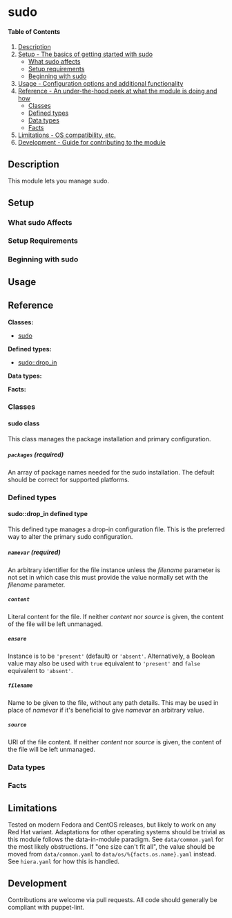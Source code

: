 <!--
# This file is part of the doubledog-sudo Puppet module.
# Copyright 2018 John Florian
# SPDX-License-Identifier: GPL-3.0-or-later
-->

# sudo

#### Table of Contents

1. [Description](#description)
1. [Setup - The basics of getting started with sudo](#setup)
    * [What sudo affects](#what-sudo-affects)
    * [Setup requirements](#setup-requirements)
    * [Beginning with sudo](#beginning-with-sudo)
1. [Usage - Configuration options and additional functionality](#usage)
1. [Reference - An under-the-hood peek at what the module is doing and how](#reference)
    * [Classes](#classes)
    * [Defined types](#defined-types)
    * [Data types](#data-types)
    * [Facts](#facts)
1. [Limitations - OS compatibility, etc.](#limitations)
1. [Development - Guide for contributing to the module](#development)

## Description

This module lets you manage sudo.

## Setup

### What sudo Affects

### Setup Requirements

### Beginning with sudo

## Usage

## Reference

**Classes:**

* [sudo](#sudo-class)

**Defined types:**

* [sudo::drop\_in](#sudodrop_in-defined-type)

**Data types:**

**Facts:**


### Classes

#### sudo class

This class manages the package installation and primary configuration.

##### `packages` (required)
An array of package names needed for the sudo installation.  The default should be correct for supported platforms.


### Defined types

#### sudo::drop\_in defined type

This defined type manages a drop-in configuration file.  This is the preferred way to alter the primary sudo configuration.

##### `namevar` (required)
An arbitrary identifier for the file instance unless the *filename* parameter is not set in which case this must provide the value normally set with the *filename* parameter.

##### `content`
Literal content for the file.  If neither *content* nor *source* is given, the content of the file will be left unmanaged.

##### `ensure`
Instance is to be `'present'` (default) or `'absent'`.  Alternatively, a Boolean value may also be used with `true` equivalent to `'present'` and `false` equivalent to `'absent'`.

##### `filename`
Name to be given to the file, without any path details.  This may be used in place of *namevar* if it's beneficial to give *namevar* an arbitrary value.

##### `source`
URI of the file content.  If neither *content* nor *source* is given, the content of the file will be left unmanaged.


### Data types

### Facts


## Limitations

Tested on modern Fedora and CentOS releases, but likely to work on any Red Hat variant.  Adaptations for other operating systems should be trivial as this module follows the data-in-module paradigm.  See `data/common.yaml` for the most likely obstructions.  If "one size can't fit all", the value should be moved from `data/common.yaml` to `data/os/%{facts.os.name}.yaml` instead.  See `hiera.yaml` for how this is handled.

## Development

Contributions are welcome via pull requests.  All code should generally be compliant with puppet-lint.
